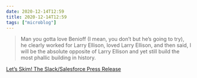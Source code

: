 ```yaml
---
date: 2020-12-14T12:59
title: 2020-12-14T12:59
tags: ["microblog"]
---
```


> Man you gotta love Benioff (I mean, you don’t but he’s going to try), he clearly worked for Larry Ellison, loved Larry Ellison, and then said, I will be the absolute opposite of Larry Ellison and yet still build the most phallic building in history.

[Let’s Skim! The Slack/Salesforce Press Release ](https://ftrain.medium.com/lets-skim-the-slack-salesforce-press-release-22e941ddc1e0)